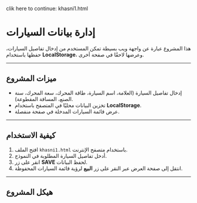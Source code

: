 clik here to continue: khasni1.html

# إدارة بيانات السيارات

هذا المشروع عبارة عن واجهة ويب بسيطة تمكن المستخدم من إدخال تفاصيل السيارات، حفظها باستخدام **LocalStorage**، وعرضها لاحقًا في صفحة أخرى.

---

## **ميزات المشروع**
- إدخال تفاصيل السيارة (العلامة، اسم السيارة، طاقة المحرك، سعة المحرك، سنة الصنع، المسافة المقطوعة).
- تخزين البيانات محليًا في المتصفح باستخدام **LocalStorage**.
- عرض قائمة السيارات المدخلة في صفحة منفصلة.

---

## **كيفية الاستخدام**
1. افتح الملف `khasni1.html` باستخدام متصفح الإنترنت.
2. أدخل تفاصيل السيارة المطلوبة في النموذج.
3. انقر على زر **SAVE** لحفظ البيانات.
4. انتقل إلى صفحة العرض عبر النقر على زر **البيع** لرؤية قائمة السيارات المحفوظة.

---

## **هيكل المشروع**
